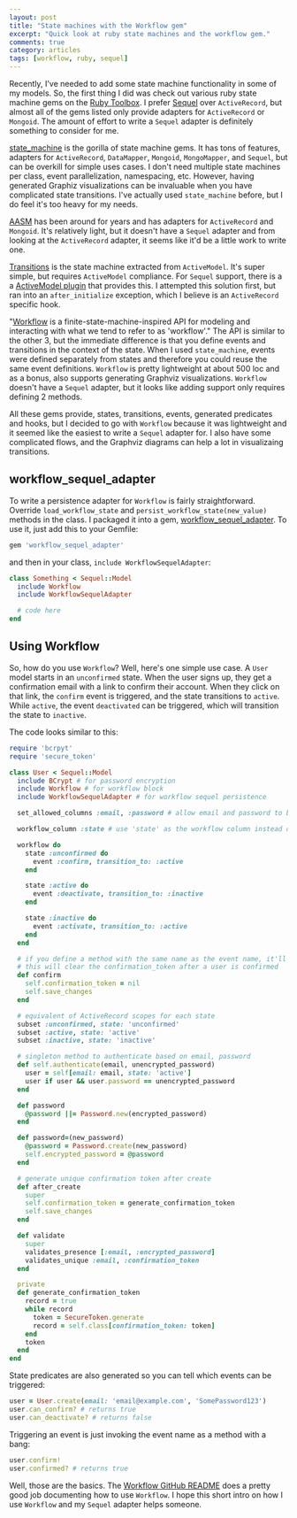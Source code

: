 ```yaml
---
layout: post
title: "State machines with the Workflow gem"
excerpt: "Quick look at ruby state machines and the workflow gem."
comments: true
category: articles
tags: [workflow, ruby, sequel]
---
```


Recently, I've needed to add some state machine functionality in some of my models. So, the first thing I did was check out various ruby state machine gems on the [Ruby Toolbox](https://www.ruby-toolbox.com/categories/state_machines.html). I prefer [Sequel](https://github.com/jeremyevans/sequel) over `ActiveRecord`, but almost all of the gems listed only provide adapters for `ActiveRecord` or `Mongoid`. The amount of effort to write a `Sequel` adapter is definitely something to consider for me.

[state_machine](https://github.com/pluginaweek/state_machine) is the gorilla of state machine gems. It has tons of features, adapters for `ActiveRecord`, `DataMapper`, `Mongoid`, `MongoMapper`, and `Sequel`, but can be overkill for simple uses cases. I don't need multiple state machines per class, event parallelization, namespacing, etc. However, having generated Graphiz visualizations can be invaluable when you have complicated state transitions. I've actually used `state_machine` before, but I do feel it's too heavy for my needs.

[AASM](https://github.com/aasm/aasm) has been around for years and has adapters for `ActiveRecord` and `Mongoid`. It's relatively light, but it doesn't have a `Sequel` adapter and from looking at the `ActiveRecord` adapter, it seems like it'd be a little work to write one.

[Transitions](https://github.com/troessner/transitions) is the state machine extracted from `ActiveModel`. It's super simple, but requires `ActiveModel` compliance. For `Sequel` support, there is a a [ActiveModel plugin](http://sequel.rubyforge.org/rdoc-plugins/classes/Sequel/Plugins/ActiveModel.html) that provides this. I attempted this solution first, but ran into an `after_initialize` exception, which I believe is an `ActiveRecord` specific hook.

"[Workflow](https://github.com/geekq/workflow) is a finite-state-machine-inspired API for modeling and interacting with what we tend to refer to as 'workflow'." The API is similar to the other 3, but the immediate difference is that you define events and transitions in the context of the state. When I used `state_machine`, events were defined separately from states and therefore you could reuse the same event definitions. `Workflow` is pretty lightweight at about 500 loc and as a bonus, also supports generating Graphviz visualizations. `Workflow` doesn't have a `Sequel` adapter, but it looks like adding support only requires defining 2 methods.

All these gems provide, states, transitions, events, generated predicates and hooks, but I decided to go with `Workflow` because it was lightweight and it seemed like the easiest to write a `Sequel` adapter for. I also have some complicated flows, and the Graphviz diagrams can help a lot in visualizaing transitions.

## workflow_sequel_adapter

To write a persistence adapter for `Workflow` is fairly straightforward. Override `load_workflow_state` and `persist_workflow_state(new_value)` methods in the class. I packaged it into a gem, [workflow_sequel_adapter](https://github.com/kamui/workflow_sequel_adapter). To use it, just add this to your Gemfile:

```ruby
gem 'workflow_sequel_adapter'
```

and then in your class, `include WorkflowSequelAdapter`:

```ruby
class Something < Sequel::Model
  include Workflow
  include WorkflowSequelAdapter

  # code here
end
```

## Using Workflow

So, how do you use `Workflow`? Well, here's one simple use case. A `User` model starts in an `unconfirmed` state. When the user signs up, they get a confirmation email with a link to confirm their account. When they click on that link, the `confirm` event is triggered, and the state transitions to `active`. While `active`, the event `deactivated` can be triggered, which will transition the state to `inactive`.

The code looks similar to this:

```ruby
require 'bcrpyt'
require 'secure_token'

class User < Sequel::Model
  include BCrypt # for password encryption
  include Workflow # for workflow block
  include WorkflowSequelAdapter # for workflow sequel persistence

  set_allowed_columns :email, :password # allow email and password to be set via mass assignment

  workflow_column :state # use 'state' as the workflow column instead of 'workflow_state'

  workflow do
    state :unconfirmed do
      event :confirm, transition_to: :active
    end

    state :active do
      event :deactivate, transition_to: :inactive
    end

    state :inactive do
      event :activate, transition_to: :active
    end
  end

  # if you define a method with the same name as the event name, it'll be invoked after the transition
  # this will clear the confirmation_token after a user is confirmed
  def confirm
    self.confirmation_token = nil
    self.save_changes
  end

  # equivalent of ActiveRecord scopes for each state
  subset :unconfirmed, state: 'unconfirmed'
  subset :active, state: 'active'
  subset :inactive, state: 'inactive'

  # singleton method to authenticate based on email, password
  def self.authenticate(email, unencrypted_password)
    user = self[email: email, state: 'active']
    user if user && user.password == unencrypted_password
  end

  def password
    @password ||= Password.new(encrypted_password)
  end

  def password=(new_password)
    @password = Password.create(new_password)
    self.encrypted_password = @password
  end

  # generate unique confirmation token after create
  def after_create
    super
    self.confirmation_token = generate_confirmation_token
    self.save_changes
  end

  def validate
    super
    validates_presence [:email, :encrypted_password]
    validates_unique :email, :confirmation_token
  end

  private
  def generate_confirmation_token
    record = true
    while record
      token = SecureToken.generate
      record = self.class[confirmation_token: token]
    end
    token
  end
end
```

State predicates are also generated so you can tell which events can be triggered:

```ruby
user = User.create(email: 'email@example.com', 'SomePassword123')
user.can_confirm? # returns true
user.can_deactivate? # returns false
```

Triggering an event is just invoking the event name as a method with a bang:

```ruby
user.confirm!
user.confirmed? # returns true
```

Well, those are the basics. The [Workflow GitHub README](https://github.com/geekq/workflow) does a pretty good job documenting how to use `Workflow`. I hope this short intro on how I use `Workflow` and my `Sequel` adapter helps someone.
